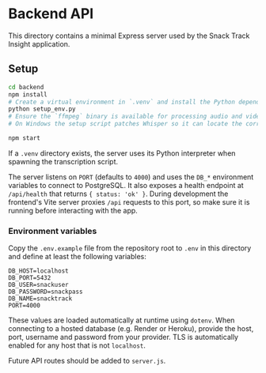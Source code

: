 # Backend API

This directory contains a minimal Express server used by the Snack Track Insight application.

## Setup

```sh
cd backend
npm install
# Create a virtual environment in `.venv` and install the Python dependencies
python setup_env.py
# Ensure the `ffmpeg` binary is available for processing audio and video inputs.
# On Windows the setup script patches Whisper so it can locate the correct C runtime.

npm start
```

If a `.venv` directory exists, the server uses its Python interpreter when spawning the transcription script.

The server listens on `PORT` (defaults to `4000`) and uses the `DB_*` environment variables to connect to PostgreSQL. It also exposes a health endpoint at `/api/health` that returns `{ status: 'ok' }`.
During development the frontend's Vite server proxies `/api` requests to this port, so make sure it is running before interacting with the app.

### Environment variables

Copy the `.env.example` file from the repository root to `.env` in this directory and define at least the following variables:

```env
DB_HOST=localhost
DB_PORT=5432
DB_USER=snackuser
DB_PASSWORD=snackpass
DB_NAME=snacktrack
PORT=4000
```

These values are loaded automatically at runtime using `dotenv`.
When connecting to a hosted database (e.g. Render or Heroku), provide the host, port, username and password from your provider. TLS is automatically enabled for any host that is not `localhost`.

Future API routes should be added to `server.js`.
